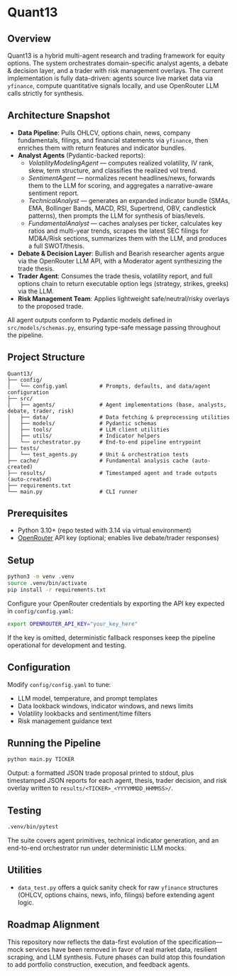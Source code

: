 # Quant13

## Overview
Quant13 is a hybrid multi-agent research and trading framework for equity options. The system orchestrates domain-specific analyst agents, a debate & decision layer, and a trader with risk management overlays. The current implementation is fully data-driven: agents source live market data via `yfinance`, compute quantitative signals locally, and use OpenRouter LLM calls strictly for synthesis.

## Architecture Snapshot
- **Data Pipeline**: Pulls OHLCV, options chain, news, company fundamentals, filings, and financial statements via `yfinance`, then enriches them with return features and indicator bundles.
- **Analyst Agents** (Pydantic-backed reports):
  - *VolatilityModelingAgent* — computes realized volatility, IV rank, skew, term structure, and classifies the realized vol trend.
  - *SentimentAgent* — normalizes recent headlines/news, forwards them to the LLM for scoring, and aggregates a narrative-aware sentiment report.
  - *TechnicalAnalyst* — generates an expanded indicator bundle (SMAs, EMA, Bollinger Bands, MACD, RSI, Supertrend, OBV, candlestick patterns), then prompts the LLM for synthesis of bias/levels.
  - *FundamentalAnalyst* — caches analyses per ticker, calculates key ratios and multi-year trends, scrapes the latest SEC filings for MD&A/Risk sections, summarizes them with the LLM, and produces a full SWOT/thesis.
- **Debate & Decision Layer**: Bullish and Bearish researcher agents argue via the OpenRouter LLM API, with a Moderator agent synthesizing the trade thesis.
- **Trader Agent**: Consumes the trade thesis, volatility report, and full options chain to return executable option legs (strategy, strikes, greeks) via the LLM.
- **Risk Management Team**: Applies lightweight safe/neutral/risky overlays to the proposed trade.

All agent outputs conform to Pydantic models defined in `src/models/schemas.py`, ensuring type-safe message passing throughout the pipeline.

## Project Structure
```
Quant13/
├── config/
│   └── config.yaml          # Prompts, defaults, and data/agent configuration
├── src/
│   ├── agents/              # Agent implementations (base, analysts, debate, trader, risk)
│   ├── data/                # Data fetching & preprocessing utilities
│   ├── models/              # Pydantic schemas
│   ├── tools/               # LLM client utilities
│   ├── utils/               # Indicator helpers
│   └── orchestrator.py      # End-to-end pipeline entrypoint
├── tests/
│   └── test_agents.py       # Unit & orchestration tests
├── cache/                   # Fundamental analysis cache (auto-created)
├── results/                 # Timestamped agent and trade outputs (auto-created)
├── requirements.txt
└── main.py                  # CLI runner
```

## Prerequisites
- Python 3.10+ (repo tested with 3.14 via virtual environment)
- [OpenRouter](https://openrouter.ai) API key (optional; enables live debate/trader responses)

## Setup
```bash
python3 -m venv .venv
source .venv/bin/activate
pip install -r requirements.txt
```

Configure your OpenRouter credentials by exporting the API key expected in `config/config.yaml`:
```bash
export OPENROUTER_API_KEY="your_key_here"
```
If the key is omitted, deterministic fallback responses keep the pipeline operational for development and testing.

## Configuration
Modify `config/config.yaml` to tune:
- LLM model, temperature, and prompt templates
- Data lookback windows, indicator windows, and news limits
- Volatility lookbacks and sentiment/time filters
- Risk management guidance text

## Running the Pipeline
```bash
python main.py TICKER
```
Output: a formatted JSON trade proposal printed to stdout, plus timestamped JSON reports for each agent, thesis, trader decision, and risk overlay written to `results/<TICKER>_<YYYYMMDD_HHMMSS>/`.

## Testing
```bash
.venv/bin/pytest
```
The suite covers agent primitives, technical indicator generation, and an end-to-end orchestrator run under deterministic LLM mocks.

## Utilities
- `data_test.py` offers a quick sanity check for raw `yfinance` structures (OHLCV, options chains, news, info, filings) before extending agent logic.

## Roadmap Alignment
This repository now reflects the data-first evolution of the specification—mock services have been removed in favor of real market data, resilient scraping, and LLM synthesis. Future phases can build atop this foundation to add portfolio construction, execution, and feedback agents.